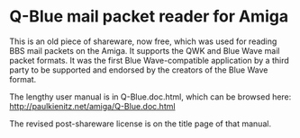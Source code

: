 # Q-Blue mail packet reader for Amiga

This is an old piece of shareware, now free, which was used for reading BBS mail packets on the Amiga.
It supports the QWK and Blue Wave mail packet formats.
It was the first Blue Wave-compatible application by a third party to be supported and endorsed by the creators of the Blue Wave format.

The lengthy user manual is in Q-Blue.doc.html, which can be browsed here: http://paulkienitz.net/amiga/Q-Blue.doc.html

The revised post-shareware license is on the title page of that manual.
